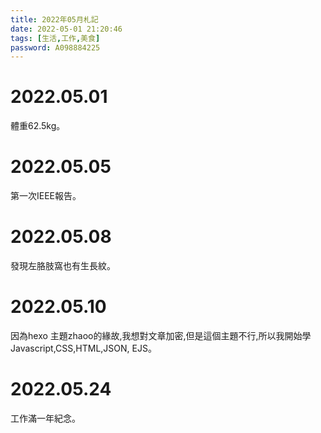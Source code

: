 ```yaml
---
title: 2022年05月札記
date: 2022-05-01 21:20:46
tags: [生活,工作,美食]
password: A098884225
---
```

<link rel="stylesheet" href="https://cdn.jsdelivr.net/npm/bootstrap-icons@1.10.0/font/bootstrap-icons.css">

# <i class="bi bi-book"></i> 2022.05.01

體重62.5kg。

# <i class="bi bi-book"></i> 2022.05.05

第一次IEEE報告。

# <i class="bi bi-book"></i> 2022.05.08

發現左胳肢窩也有生長紋。

# <i class="bi bi-book"></i> 2022.05.10

因為hexo 主題zhaoo的緣故,我想對文章加密,但是這個主題不行,所以我開始學Javascript,CSS,HTML,JSON, EJS。

# <i class="bi bi-book"></i> 2022.05.24

工作滿一年紀念。
